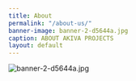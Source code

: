 ```yaml
---
title: About
permalink: "/about-us/"
banner-image: banner-2-d5644a.jpg
caption: ABOUT AKIVA PROJECTS
layout: default
---
```


![banner-2-d5644a.jpg](/banner-2-d5644a.jpg)